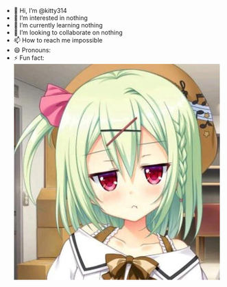 - 👋 Hi, I’m @kitty314
- 👀 I’m interested in nothing
- 🌱 I’m currently learning nothing
- 💞️ I’m looking to collaborate on nothing
- 📫 How to reach me impossible
- 😄 Pronouns: 
- ⚡ Fun fact: 
![hhh](/Image_1722138318553.jpg)
<!---
kitty314/kitty314 is a ✨ special ✨ repository because its `README.md` (this file) appears on your GitHub profile.
You can click the Preview link to take a look at your changes.
--->
